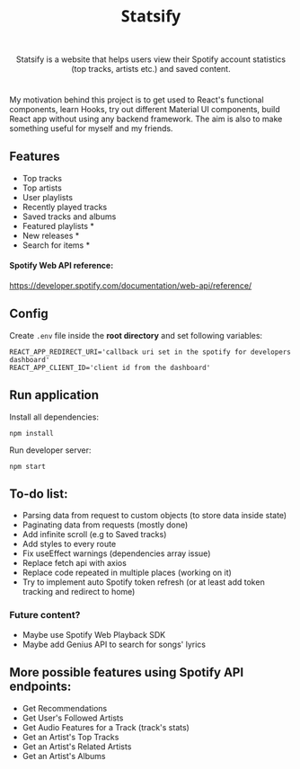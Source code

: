 <div align="center" style="padding-bottom: 10px">
    <h1 style="font-family: 'Segoe UI'">Statsify</h1>
    <img src="https://aleen42.github.io/badges/src/javascript.svg" alt=""/>
    <img src="https://aleen42.github.io/badges/src/react.svg" alt=""/>
    <img src="https://aleen42.github.io/badges/src/spotify.svg" alt=""/>
    <p>
    Statsify is a website that helps users view their Spotify account statistics (top tracks, artists etc.) and saved content.
    </p>
</div>

<p>My motivation behind this project is to get used to React's functional components, learn Hooks, try out different Material UI components, build React app without using any backend framework. The aim is also to make something useful for myself and my friends.
</p>

## Features
- Top tracks
- Top artists
- User playlists
- Recently played tracks
- Saved tracks and albums
- Featured playlists *
- New releases *
- Search for items *

#### Spotify Web API reference:

https://developer.spotify.com/documentation/web-api/reference/  

## Config

Create `.env` file inside the **root directory** and set following variables:

```shell
REACT_APP_REDIRECT_URI='callback uri set in the spotify for developers dashboard'
REACT_APP_CLIENT_ID='client id from the dashboard'
```

## Run application

Install all dependencies:

```shell
npm install
```

Run developer server:

```shell
npm start
```

## To-do list:
- Parsing data from request to custom objects (to store data inside state)
- Paginating data from requests (mostly done) 
- Add infinite scroll (e.g to Saved tracks)
- Add styles to every route
- Fix useEffect warnings (dependencies array issue)
- Replace fetch api with axios 
- Replace code repeated in multiple places (working on it)
- Try to implement auto Spotify token refresh (or at least add token tracking and redirect to home)

### Future content?
- Maybe use Spotify Web Playback SDK
- Maybe add Genius API to search for songs' lyrics

## More possible features using Spotify API endpoints:
- Get Recommendations 
- Get User's Followed Artists
- Get Audio Features for a Track (track's stats)
- Get an Artist's Top Tracks
- Get an Artist's Related Artists
- Get an Artist's Albums
